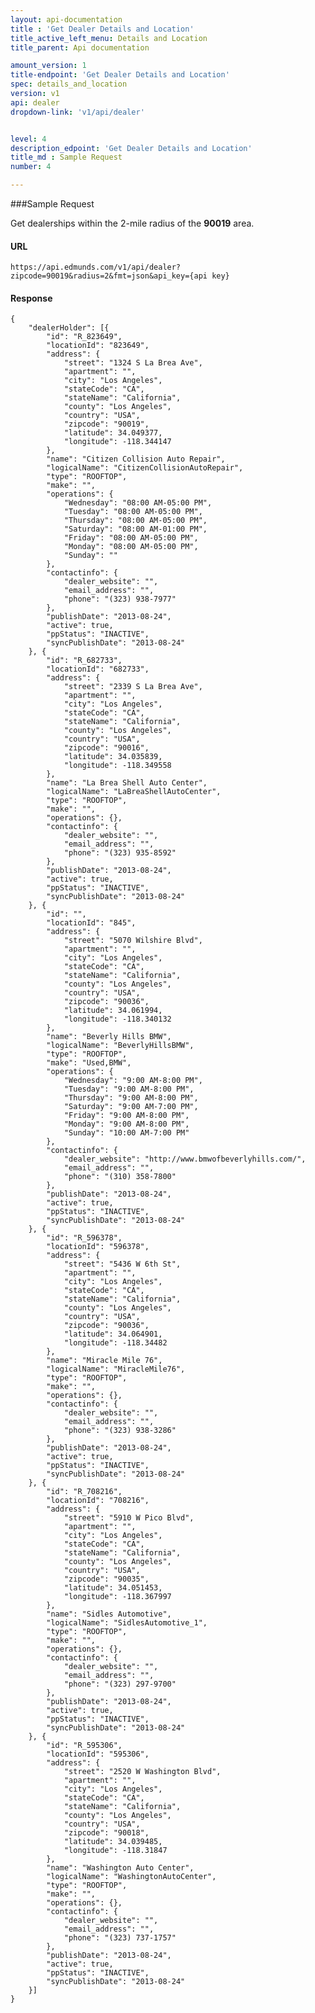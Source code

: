 ```yaml
---
layout: api-documentation
title : 'Get Dealer Details and Location'
title_active_left_menu: Details and Location
title_parent: Api documentation

amount_version: 1
title-endpoint: 'Get Dealer Details and Location'
spec: details_and_location
version: v1
api: dealer
dropdown-link: 'v1/api/dealer'


level: 4
description_edpoint: 'Get Dealer Details and Location'
title_md : Sample Request
number: 4

---
```


###Sample Request

Get dealerships within the 2-mile radius of the **90019** area.

#### URL

	https://api.edmunds.com/v1/api/dealer?zipcode=90019&radius=2&fmt=json&api_key={api key}
	
#### Response

	{
	    "dealerHolder": [{
	        "id": "R_823649",
	        "locationId": "823649",
	        "address": {
	            "street": "1324 S La Brea Ave",
	            "apartment": "",
	            "city": "Los Angeles",
	            "stateCode": "CA",
	            "stateName": "California",
	            "county": "Los Angeles",
	            "country": "USA",
	            "zipcode": "90019",
	            "latitude": 34.049377,
	            "longitude": -118.344147
	        },
	        "name": "Citizen Collision Auto Repair",
	        "logicalName": "CitizenCollisionAutoRepair",
	        "type": "ROOFTOP",
	        "make": "",
	        "operations": {
	            "Wednesday": "08:00 AM-05:00 PM",
	            "Tuesday": "08:00 AM-05:00 PM",
	            "Thursday": "08:00 AM-05:00 PM",
	            "Saturday": "08:00 AM-01:00 PM",
	            "Friday": "08:00 AM-05:00 PM",
	            "Monday": "08:00 AM-05:00 PM",
	            "Sunday": ""
	        },
	        "contactinfo": {
	            "dealer_website": "",
	            "email_address": "",
	            "phone": "(323) 938-7977"
	        },
	        "publishDate": "2013-08-24",
	        "active": true,
	        "ppStatus": "INACTIVE",
	        "syncPublishDate": "2013-08-24"
	    }, {
	        "id": "R_682733",
	        "locationId": "682733",
	        "address": {
	            "street": "2339 S La Brea Ave",
	            "apartment": "",
	            "city": "Los Angeles",
	            "stateCode": "CA",
	            "stateName": "California",
	            "county": "Los Angeles",
	            "country": "USA",
	            "zipcode": "90016",
	            "latitude": 34.035839,
	            "longitude": -118.349558
	        },
	        "name": "La Brea Shell Auto Center",
	        "logicalName": "LaBreaShellAutoCenter",
	        "type": "ROOFTOP",
	        "make": "",
	        "operations": {},
	        "contactinfo": {
	            "dealer_website": "",
	            "email_address": "",
	            "phone": "(323) 935-8592"
	        },
	        "publishDate": "2013-08-24",
	        "active": true,
	        "ppStatus": "INACTIVE",
	        "syncPublishDate": "2013-08-24"
	    }, {
	        "id": "",
	        "locationId": "845",
	        "address": {
	            "street": "5070 Wilshire Blvd",
	            "apartment": "",
	            "city": "Los Angeles",
	            "stateCode": "CA",
	            "stateName": "California",
	            "county": "Los Angeles",
	            "country": "USA",
	            "zipcode": "90036",
	            "latitude": 34.061994,
	            "longitude": -118.340132
	        },
	        "name": "Beverly Hills BMW",
	        "logicalName": "BeverlyHillsBMW",
	        "type": "ROOFTOP",
	        "make": "Used,BMW",
	        "operations": {
	            "Wednesday": "9:00 AM-8:00 PM",
	            "Tuesday": "9:00 AM-8:00 PM",
	            "Thursday": "9:00 AM-8:00 PM",
	            "Saturday": "9:00 AM-7:00 PM",
	            "Friday": "9:00 AM-8:00 PM",
	            "Monday": "9:00 AM-8:00 PM",
	            "Sunday": "10:00 AM-7:00 PM"
	        },
	        "contactinfo": {
	            "dealer_website": "http://www.bmwofbeverlyhills.com/",
	            "email_address": "",
	            "phone": "(310) 358-7800"
	        },
	        "publishDate": "2013-08-24",
	        "active": true,
	        "ppStatus": "INACTIVE",
	        "syncPublishDate": "2013-08-24"
	    }, {
	        "id": "R_596378",
	        "locationId": "596378",
	        "address": {
	            "street": "5436 W 6th St",
	            "apartment": "",
	            "city": "Los Angeles",
	            "stateCode": "CA",
	            "stateName": "California",
	            "county": "Los Angeles",
	            "country": "USA",
	            "zipcode": "90036",
	            "latitude": 34.064901,
	            "longitude": -118.34482
	        },
	        "name": "Miracle Mile 76",
	        "logicalName": "MiracleMile76",
	        "type": "ROOFTOP",
	        "make": "",
	        "operations": {},
	        "contactinfo": {
	            "dealer_website": "",
	            "email_address": "",
	            "phone": "(323) 938-3286"
	        },
	        "publishDate": "2013-08-24",
	        "active": true,
	        "ppStatus": "INACTIVE",
	        "syncPublishDate": "2013-08-24"
	    }, {
	        "id": "R_708216",
	        "locationId": "708216",
	        "address": {
	            "street": "5910 W Pico Blvd",
	            "apartment": "",
	            "city": "Los Angeles",
	            "stateCode": "CA",
	            "stateName": "California",
	            "county": "Los Angeles",
	            "country": "USA",
	            "zipcode": "90035",
	            "latitude": 34.051453,
	            "longitude": -118.367997
	        },
	        "name": "Sidles Automotive",
	        "logicalName": "SidlesAutomotive_1",
	        "type": "ROOFTOP",
	        "make": "",
	        "operations": {},
	        "contactinfo": {
	            "dealer_website": "",
	            "email_address": "",
	            "phone": "(323) 297-9700"
	        },
	        "publishDate": "2013-08-24",
	        "active": true,
	        "ppStatus": "INACTIVE",
	        "syncPublishDate": "2013-08-24"
	    }, {
	        "id": "R_595306",
	        "locationId": "595306",
	        "address": {
	            "street": "2520 W Washington Blvd",
	            "apartment": "",
	            "city": "Los Angeles",
	            "stateCode": "CA",
	            "stateName": "California",
	            "county": "Los Angeles",
	            "country": "USA",
	            "zipcode": "90018",
	            "latitude": 34.039485,
	            "longitude": -118.31847
	        },
	        "name": "Washington Auto Center",
	        "logicalName": "WashingtonAutoCenter",
	        "type": "ROOFTOP",
	        "make": "",
	        "operations": {},
	        "contactinfo": {
	            "dealer_website": "",
	            "email_address": "",
	            "phone": "(323) 737-1757"
	        },
	        "publishDate": "2013-08-24",
	        "active": true,
	        "ppStatus": "INACTIVE",
	        "syncPublishDate": "2013-08-24"
	    }]
	}